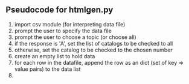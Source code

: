 ## Pseudocode for htmlgen.py

1. import csv module (for interpreting data file)
2. prompt the user to specify the data file
3. prompt the user to choose a topic (or choose all)
4. if the response is 'A', set the list of catalogs to be checked to all
5. otherwise, set the catalog to be checked to the chosen number
6. create an empty list to hold data
7. for each row in the datafile, append the row as an dict (set of key => value pairs) to the data list
8. 